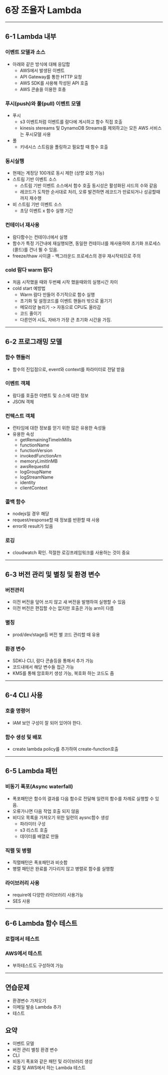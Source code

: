 # 6장 조율자 Lambda

---

## 6-1 Lambda 내부

### 이벤트 모델과 소스

- 아래와 같은 방식에 대해 응답합
  - AWS에서 발생된 이벤트
  - API Gateway를 통한 HTTP 요청
  - AWS SDK를 사용해 작성된 API 호출
  - AWS 콘솔을 이용한 호충

### 푸시(push)와 풀(pull) 이벤트 모델

- 푸시
  - s3 이벤트처럼 이벤트를 람다에 게시하고 함수 직접 호출
  - kinesis stereams 및 DynamoDB Streams를 제외하고는 모든 AWS 서비스는 푸시모델 사용
- 풀
  - 키네시스 스트림을 폴링하고 필요할 때 함수 호출

### 동시실행

- 현재는 계정당 100개로 동시 제한 (상향 요청 가능)
- 스트림 기반 이벤트 소스
  - 스트림 기반 이벤트 소스에서 함수 호출 동시성은 활성화된 샤드의 수와 같음
  - 레코드가 도착한 순서대로 처리, 오류 발견하면 레코드가 만료되거나 성공할때까지 재수행
- 비 스트림 기반 이벤트 소스
  - 초당 이벤트 x 함수 실행 기간
  
### 컨테이너 재사용

- 람다함수는 컨테이너에서 실행
- 함수가 특정 기간내에 재실행되면, 동일한 컨테이너를 재사용하여 초기화 프로세스(콜드)를 건너 뛸 수 있음.
- freeze/thaw 사이클 - 백그라운드 프로세스의 경우 재시작되므로 주의

### cold 람다 warm 람다

- 처음 시작했을 때와 두번째 시작 했을때와의 실행시간 차이
- cold start 예방법
  - Warm 람다 만들어 주기적으로 함수 실행
  - 초기화 및 설정코드를 이벤트 핸들러 밖으로 옮기기
  - 메모리양 늘리기 -> 자동으로 CPU도 올라감
  - 코드 줄이기
  - 다른언어 시도, 자바가 가장 큰 초기화 시간을 가짐.

---

## 6-2 프로그래밍 모델

### 함수 핸들러

- 함수의 진입점으로, event와 context를 파라미터로 전달 받음

### 이벤트 객체

- 람다를 호출한 이벤트 및 소스에 대한 정보
- JSON 객체

### 컨텍스트 객체

- 런타임에 대한 정보를 얻기 위한 많은 유용한 속성들
- 유용한 속성
  - getRemainingTimeInMills
  - functionName
  - functionVersion
  - invokedFunctionArn
  - memoryLimitInMB
  - awsRequestId
  - logGroupName
  - logStreamName
  - identity
  - clientContext

### 콜백 함수

- nodejs일 경우 해당
- request/response할 때 정보를 반환할 때 사용
- error와 result가 있음

### 로깅

- cloudwatch 확인. 적절한 로깅프레임워크를 사용하는 것이 중요

---

## 6-3 버전 관리 및 별칭 및 환경 변수

### 버전관리

- 이전 버전을 덮어 쓰지 않고 새 버전을 발행하여 실행할 수 있음
- 이전 버전은 편집할 수는 없지만 호출은 가능 arn이 다름

### 별칭

- prod/dev/stage등 버전 별 코드 관리할 때 유용

### 환경 변수

- SDK나 CLI, 람다 콘솔등을 통해서 추가 가능
- 코드내에서 해당 변수들 접근 가능
- KMS를 통해 암호화키 생성 가능, 복호화 하는 코드도 줌

---

## 6-4 CLI 사용

### 호출 명령어

- IAM 보안 구성이 잘 되어 있어야 한다.

### 함수 생성 및 배포

- create lambda policy를 추가하여 create-function호출

---

## 6-5 Lambda 패턴

### 비동기 폭포(Async waterfall)

- 폭포패턴은 함수의 결과를 다음 함수로 전달해 일련의 함수를 차례로 실행할 수 있음.
- 오류가나면 다음 작업 호출 되지 않음
- 비디오 목록을 가져오기 위한 일련의 aysnc함수 생성
  - 파라미터 구성
  - s3 리스트 호출
  - 데이터를 배열로 만들

### 직렬 및 병렬

- 직렬패턴은 폭포패턴과 비슷함
- 병렬 패턴은 완료를 기다리지 않고 병렬로 함수를 실행함

### 라이브러리 사용

- require에 다양한 라이브러리 사용가능
- SES 사용

---

## 6-6 Lambda 함수 테스트

### 로컬에서 테스트

### AWS에서 테스트

- 부하테스트도 구성하여 가능

---

## 연습문제

- 환경변수 가져오기
- 이메일 발송 Lambda 추가
- 테스트

## 요약

- 이벤트 모델
- 버전 관리 별칭 환경 변수
- CLI
- 비동기 폭포와 같은 패턴 및 라이브러리 생성
- 로컬 및 AWS에서 하는 Lambda 테스트
